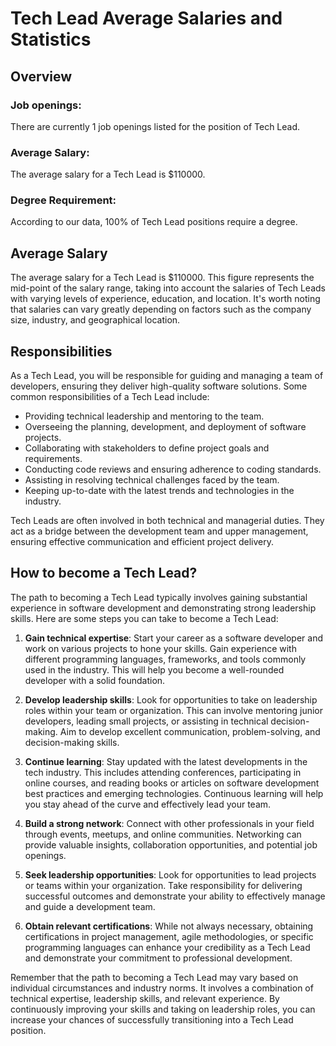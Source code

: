 # Tech Lead Average Salaries and Statistics

## Overview

### Job openings:
There are currently 1 job openings listed for the position of Tech Lead.

### Average Salary:
The average salary for a Tech Lead is $110000. 

### Degree Requirement:
According to our data, 100% of Tech Lead positions require a degree.

## Average Salary
The average salary for a Tech Lead is $110000. This figure represents the mid-point of the salary range, taking into account the salaries of Tech Leads with varying levels of experience, education, and location. It's worth noting that salaries can vary greatly depending on factors such as the company size, industry, and geographical location.

## Responsibilities
As a Tech Lead, you will be responsible for guiding and managing a team of developers, ensuring they deliver high-quality software solutions. Some common responsibilities of a Tech Lead include:

- Providing technical leadership and mentoring to the team.
- Overseeing the planning, development, and deployment of software projects.
- Collaborating with stakeholders to define project goals and requirements.
- Conducting code reviews and ensuring adherence to coding standards.
- Assisting in resolving technical challenges faced by the team.
- Keeping up-to-date with the latest trends and technologies in the industry.

Tech Leads are often involved in both technical and managerial duties. They act as a bridge between the development team and upper management, ensuring effective communication and efficient project delivery.

## How to become a Tech Lead?
The path to becoming a Tech Lead typically involves gaining substantial experience in software development and demonstrating strong leadership skills. Here are some steps you can take to become a Tech Lead:

1. **Gain technical expertise**: Start your career as a software developer and work on various projects to hone your skills. Gain experience with different programming languages, frameworks, and tools commonly used in the industry. This will help you become a well-rounded developer with a solid foundation.

2. **Develop leadership skills**: Look for opportunities to take on leadership roles within your team or organization. This can involve mentoring junior developers, leading small projects, or assisting in technical decision-making. Aim to develop excellent communication, problem-solving, and decision-making skills.

3. **Continue learning**: Stay updated with the latest developments in the tech industry. This includes attending conferences, participating in online courses, and reading books or articles on software development best practices and emerging technologies. Continuous learning will help you stay ahead of the curve and effectively lead your team.

4. **Build a strong network**: Connect with other professionals in your field through events, meetups, and online communities. Networking can provide valuable insights, collaboration opportunities, and potential job openings.

5. **Seek leadership opportunities**: Look for opportunities to lead projects or teams within your organization. Take responsibility for delivering successful outcomes and demonstrate your ability to effectively manage and guide a development team.

6. **Obtain relevant certifications**: While not always necessary, obtaining certifications in project management, agile methodologies, or specific programming languages can enhance your credibility as a Tech Lead and demonstrate your commitment to professional development.

Remember that the path to becoming a Tech Lead may vary based on individual circumstances and industry norms. It involves a combination of technical expertise, leadership skills, and relevant experience. By continuously improving your skills and taking on leadership roles, you can increase your chances of successfully transitioning into a Tech Lead position.